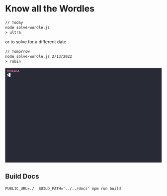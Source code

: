 # Know all the Wordles

```
// Today
node solve-wordle.js
> ultra
```

or to solve for a different date

```
// Tomorrow
node solve-wordle.js 2/13/2022
> robin
```

![solve-wordle.js](./assets/nodesolvewordle.gif)

## Build Docs

`PUBLIC_URL=./  BUILD_PATH='../../docs' npm run build`